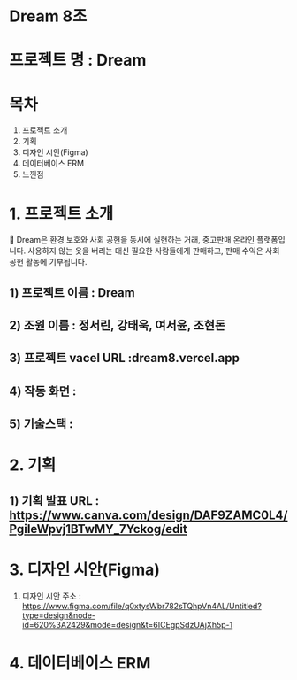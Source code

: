 # Dream 8조

# 프로젝트 명 : Dream

# 목차

1. 프로젝트 소개
2. 기획
3. 디자인 시안(Figma)
4. 데이터베이스 ERM
5. 느낀점

# 1. 프로젝트 소개
💖 Dream은 환경 보호와 사회 공헌을 동시에 실현하는 거래, 중고판매 온라인 플랫폼입니다. 사용하지 않는 옷을 버리는 대신 필요한 사람들에게 판매하고, 판매 수익은 사회 공헌 활동에 기부됩니다.



## 1) 프로젝트 이름 : Dream

## 2) 조원 이름 : 정서린, 강태욱, 여서윤, 조현돈

## 3) 프로젝트 vacel URL :dream8.vercel.app

## 4) 작동 화면 :

## 5) 기술스택 : 

# 2. 기획

## 1) 기획 발표 URL : https://www.canva.com/design/DAF9ZAMC0L4/PgiIeWpvj1BTwMY_7Yckog/edit

# 3. 디자인 시안(Figma)

1) 디자인 시안 주소 : https://www.figma.com/file/q0xtysWbr782sTQhpVn4AL/Untitled?type=design&node-id=620%3A2429&mode=design&t=6ICEgpSdzUAjXh5p-1

# 4. 데이터베이스 ERM
